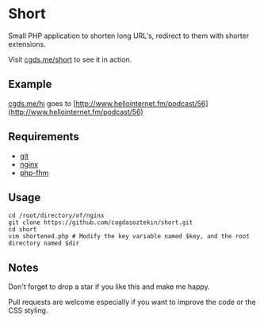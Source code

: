 # Short

Small PHP application to shorten long URL's, redirect to them with shorter extensions.

Visit [cgds.me/short](http://cgds.me/short) to see it in action.

## Example

[cgds.me/hi](http://cgds.me/hi) goes to [http://www.hellointernet.fm/podcast/56](http://www.hellointernet.fm/podcast/56)

## Requirements

* [git](https://git-scm.com/book/en/v2/Getting-Started-Installing-Git)
* [nginx](https://www.nginx.com/resources/wiki/start/topics/tutorials/install/)
* [php-fhm](https://www.digitalocean.com/community/tutorials/how-to-install-linux-nginx-mysql-php-lemp-stack-in-ubuntu-16-04)

## Usage

	cd /root/directory/of/nginx
	git clone https://github.com/cagdasoztekin/short.git
	cd short
	vim shortened.php # Modify the key variable named $key, and the root directory named $dir
	

## Notes

Don't forget to drop a star if you like this and make me happy.

Pull requests are welcome especially if you want to improve the code or the CSS styling.
